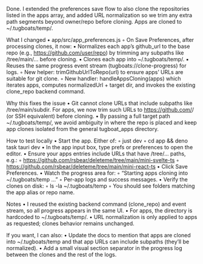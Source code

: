 Done. I extended the preferences save flow to also clone the repositories listed in the apps array, and added URL normalization so we trim any extra path segments beyond owner/repo before cloning. Apps are cloned to ~/.tugboats/temp/<repo-or-alias>.

What I changed
•  app/src/app_preferences.js
◦  On Save Preferences, after processing clones, it now:
▪  Normalizes each app’s github_url to the base repo (e.g., https://github.com/user/repo) by trimming any subpaths like /tree/main/... before cloning.
▪  Clones each app into ~/.tugboats/temp/<repo-or-alias>.
▪  Reuses the same progress event stream (tugboats://clone-progress) for logs.
◦  New helper: trimGithubUrlToRepo(url) to ensure apps’ URLs are suitable for git clone.
◦  New handler: handleAppsCloning(apps) which iterates apps, computes normalizedUrl + target dir, and invokes the existing clone_repo backend command.

Why this fixes the issue
•  Git cannot clone URLs that include subpaths like /tree/main/subdir. For apps, we now trim such URLs to https://github.com/<owner>/<repo> (or SSH equivalent) before cloning.
•  By passing a full target path ~/.tugboats/temp/<repo-or-alias>, we avoid ambiguity in where the repo is placed and keep app clones isolated from the general tugboat_apps directory.

How to test locally
•  Start the app. Either of:
◦  just dev
◦  cd app && deno task tauri dev
•  In the app input box, type prefs or preferences to open the editor.
•  Ensure your apps entries include URLs that have /tree/... paths, e.g.:
◦  https://github.com/rsbear/deleteme/tree/main/mini-svelte-ts
◦  https://github.com/rsbear/deleteme/tree/main/mini-react-ts
•  Click Save Preferences.
•  Watch the progress area for:
◦  “Starting apps cloning into ~/.tugboats/temp ...”
◦  Per-app logs and success messages.
•  Verify the clones on disk:
◦  ls -la ~/.tugboats/temp
◦  You should see folders matching the app alias or repo name.

Notes
•  I reused the existing backend command (clone_repo) and event stream, so all progress appears in the same UI.
•  For apps, the directory is hardcoded to ~/.tugboats/temp/<repo-or-alias>.
•  URL normalization is only applied to apps as requested; clones behavior remains unchanged.

If you want, I can also:
•  Update the docs to mention that apps are cloned into ~/.tugboats/temp and that app URLs can include subpaths (they’ll be normalized).
•  Add a small visual section separator in the progress log between the clones and the rest of the logs.
